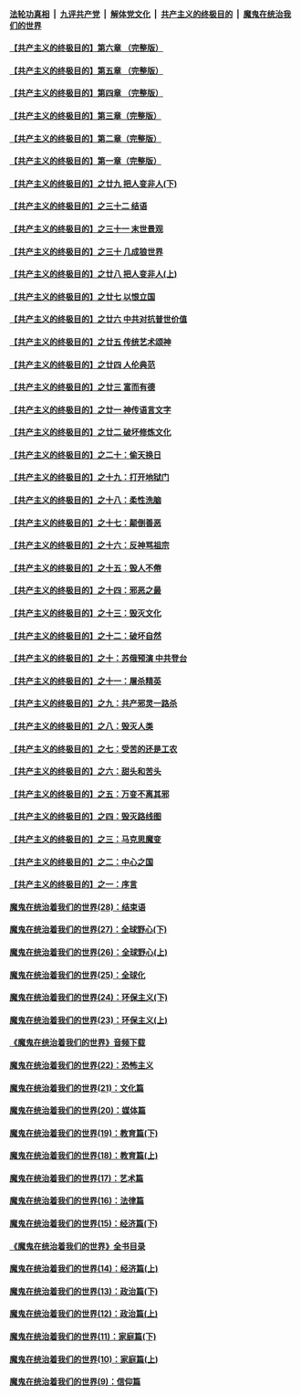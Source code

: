 ####  [法轮功真相](../../../../basic/blob/master/README.md?t=04171101) &nbsp;|&nbsp; [九评共产党](../../../../9ping.md/blob/master/README.md?t=04171101) &nbsp;|&nbsp; [解体党文化](../../../../jtdwh.md/blob/master/README.md?t=04171101)  &nbsp;|&nbsp; [共产主义的终极目的](../../../../gczydzjmd.md/blob/master/README.md?t=04171101) &nbsp;|&nbsp; [魔鬼在统治我们的世界](../../../../mgztzwmdsj.md/blob/master/README.md?t=04171101) 

#### [【共产主义的终极目的】第六章 （完整版）](../pages/nsc422/n11428913.md?t=04171101) 

#### [【共产主义的终极目的】第五章 （完整版）](../pages/nsc422/n11428912.md?t=04171101) 

#### [【共产主义的终极目的】第四章 （完整版）](../pages/nsc422/n11428907.md?t=04171101) 

#### [【共产主义的终极目的】第三章（完整版）](../pages/nsc422/n11428848.md?t=04171101) 

#### [【共产主义的终极目的】第二章（完整版）](../pages/nsc422/n11428831.md?t=04171101) 

#### [【共产主义的终极目的】第一章（完整版）](../pages/nsc422/n11417651.md?t=04171101) 

#### [【共产主义的终极目的】之廿九 把人变非人(下)](../pages/nsc422/n11344140.md?t=04171101) 

#### [【共产主义的终极目的】之三十二 结语](../pages/nsc422/n11360535.md?t=04171101) 

#### [【共产主义的终极目的】之三十一 末世景观](../pages/nsc422/n11351129.md?t=04171101) 

#### [【共产主义的终极目的】之三十 几成狼世界](../pages/nsc422/n11348280.md?t=04171101) 

#### [【共产主义的终极目的】之廿八 把人变非人(上)](../pages/nsc422/n11340492.md?t=04171101) 

#### [【共产主义的终极目的】之廿七 以恨立国](../pages/nsc422/n11336944.md?t=04171101) 

#### [【共产主义的终极目的】之廿六 中共对抗普世价值](../pages/nsc422/n11324785.md?t=04171101) 

#### [【共产主义的终极目的】之廿五 传统艺术颂神](../pages/nsc422/n11296396.md?t=04171101) 

#### [【共产主义的终极目的】之廿四 人伦典范](../pages/nsc422/n11296397.md?t=04171101) 

#### [【共产主义的终极目的】之廿三 富而有德](../pages/nsc422/n11283598.md?t=04171101) 

#### [【共产主义的终极目的】之廿一 神传语言文字](../pages/nsc422/n11263265.md?t=04171101) 

#### [【共产主义的终极目的】之廿二 破坏修炼文化](../pages/nsc422/n11245728.md?t=04171101) 

#### [【共产主义的终极目的】之二十：偷天换日](../pages/nsc422/n11238846.md?t=04171101) 

#### [【共产主义的终极目的】之十九：打开地狱门](../pages/nsc422/n11206376.md?t=04171101) 

#### [【共产主义的终极目的】之十八：柔性洗脑](../pages/nsc422/n11199994.md?t=04171101) 

#### [【共产主义的终极目的】之十七：颠倒善恶](../pages/nsc422/n11179782.md?t=04171101) 

#### [【共产主义的终极目的】之十六：反神骂祖宗](../pages/nsc422/n11166798.md?t=04171101) 

#### [【共产主义的终极目的】之十五：毁人不倦](../pages/nsc422/n11166792.md?t=04171101) 

#### [【共产主义的终极目的】之十四：邪恶之最](../pages/nsc422/n11150249.md?t=04171101) 

#### [【共产主义的终极目的】之十三：毁灭文化](../pages/nsc422/n11135227.md?t=04171101) 

#### [【共产主义的终极目的】之十二：破坏自然](../pages/nsc422/n11135214.md?t=04171101) 

#### [【共产主义的终极目的】之十：苏俄预演 中共登台](../pages/nsc422/n11118424.md?t=04171101) 

#### [【共产主义的终极目的】之十一：屠杀精英](../pages/nsc422/n11118442.md?t=04171101) 

#### [【共产主义的终极目的】之九：共产邪灵一路杀](../pages/nsc422/n11114139.md?t=04171101) 

#### [【共产主义的终极目的】之八：毁灭人类](../pages/nsc422/n11108503.md?t=04171101) 

#### [【共产主义的终极目的】之七：受苦的还是工农](../pages/nsc422/n11101809.md?t=04171101) 

#### [【共产主义的终极目的】之六：甜头和苦头](../pages/nsc422/n11096971.md?t=04171101) 

#### [【共产主义的终极目的】之五：万变不离其邪](../pages/nsc422/n11091285.md?t=04171101) 

#### [【共产主义的终极目的】之四：毁灭路线图](../pages/nsc422/n11086284.md?t=04171101) 

#### [【共产主义的终极目的】之三：马克思魔变](../pages/nsc422/n11061941.md?t=04171101) 

#### [【共产主义的终极目的】之二：中心之国](../pages/nsc422/n11047728.md?t=04171101) 

#### [【共产主义的终极目的】之一：序言](../pages/nsc422/n11086077.md?t=04171101) 

#### [魔鬼在统治着我们的世界(28)：结束语](../pages/nsc422/n10936246.md?t=04171101) 

#### [魔鬼在统治着我们的世界(27)：全球野心(下)](../pages/nsc422/n10928319.md?t=04171101) 

#### [魔鬼在统治着我们的世界(26)：全球野心(上)](../pages/nsc422/n10900318.md?t=04171101) 

#### [魔鬼在统治着我们的世界(25)：全球化](../pages/nsc422/n10788205.md?t=04171101) 

#### [魔鬼在统治着我们的世界(24)：环保主义(下)](../pages/nsc422/n10695307.md?t=04171101) 

#### [魔鬼在统治着我们的世界(23)：环保主义(上)](../pages/nsc422/n10688613.md?t=04171101) 

#### [《魔鬼在统治着我们的世界》音频下载](../pages/nsc422/n10635553.md?t=04171101) 

#### [魔鬼在统治着我们的世界(22)：恐怖主义](../pages/nsc422/n10614727.md?t=04171101) 

#### [魔鬼在统治着我们的世界(21)：文化篇](../pages/nsc422/n10597706.md?t=04171101) 

#### [魔鬼在统治着我们的世界(20)：媒体篇](../pages/nsc422/n10586579.md?t=04171101) 

#### [魔鬼在统治着我们的世界(19)：教育篇(下)](../pages/nsc422/n10564808.md?t=04171101) 

#### [魔鬼在统治着我们的世界(18)：教育篇(上)](../pages/nsc422/n10526970.md?t=04171101) 

#### [魔鬼在统治着我们的世界(17)：艺术篇](../pages/nsc422/n10499093.md?t=04171101) 

#### [魔鬼在统治着我们的世界(16)：法律篇](../pages/nsc422/n10485969.md?t=04171101) 

#### [魔鬼在统治着我们的世界(15)：经济篇(下)](../pages/nsc422/n10469975.md?t=04171101) 

#### [《魔鬼在统治着我们的世界》全书目录](../pages/nsc422/n10464261.md?t=04171101) 

#### [魔鬼在统治着我们的世界(14)：经济篇(上)](../pages/nsc422/n10457370.md?t=04171101) 

#### [魔鬼在统治着我们的世界(13)：政治篇(下)](../pages/nsc422/n10448270.md?t=04171101) 

#### [魔鬼在统治着我们的世界(12)：政治篇(上)](../pages/nsc422/n10444576.md?t=04171101) 

#### [魔鬼在统治着我们的世界(11)：家庭篇(下)](../pages/nsc422/n10440961.md?t=04171101) 

#### [魔鬼在统治着我们的世界(10)：家庭篇(上)](../pages/nsc422/n10435448.md?t=04171101) 

#### [魔鬼在统治着我们的世界(9)：信仰篇](../pages/nsc422/n10432159.md?t=04171101) 

